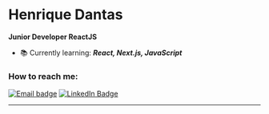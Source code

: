 # Henrique Dantas 

**Junior Developer ReactJS**
- 📚 Currently learning: **_React, Next.js, JavaScript_**

### How to reach me:

[![Email badge](https://img.shields.io/badge/email-red?style=for-the-badge&logo=gmail&logoColor=white)](mailto:henrique@hotmail.ph?subject=Hello)
[![LinkedIn Badge](https://img.shields.io/badge/linkedin-blue?logo=linkedin&style=for-the-badge&logoColor=white)](https://www.linkedin.com/in/paulo-henrique-261631200/)

---

